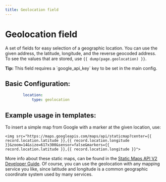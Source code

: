 ```yaml
---
title: Geolocation field
---
```

Geolocation field
=================

A set of fields for easy selection of a geographic location. You can use the
given address, the latitude, longitude, and the reverse geocoded address. To
see the values that are stored, use `{{ dump(page.geolocation) }}`.

<p class="tip"><strong>Tip:</strong> This field requires a `google_api_key` key
 to be set in the main config.</p>

## Basic Configuration:

```yaml
        location:
            type: geolocation
```

## Example usage in templates:

To insert a simple map from Google with a marker at the given location, use:

```twig
<img src="https://maps.googleapis.com/maps/api/staticmap?center={{ record.location.latitude }},{{ record.location.longitude }}&zoom=14&size=617x300&sensor=false&markers={{ record.location.latitude }},{{ record.location.longitude }}">
```

More info about these static maps, can be found in the [Static Maps API V2
Developer Guide][1]. Of course, you can use the geolocation with any mapping
service you like, since latitude and longitude is a common geographic coordinate
system used by many services.

[1]: https://developers.google.com/maps/documentation/static-maps/intro
